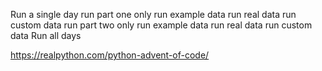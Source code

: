 Run a single day
    run part one only
        run example data
        run real data
        run custom data
    run part two only
        run example data
        run real data
        run custom data
Run all days


https://realpython.com/python-advent-of-code/